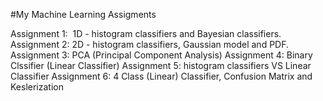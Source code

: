 #My Machine Learning Assigments

Assignment 1:  1D - histogram classifiers and Bayesian classifiers.
Assignment 2:  2D - histogram classifiers, Gaussian model and PDF.
Assignment 3:  PCA (Principal Component Analysis)
Assignment 4:  Binary Clssifier (Linear Classifier)
Assignment 5:  histogram classifiers VS Linear Classifier
Assignment 6:  4 Class (Linear) Classifier, Confusion Matrix and Keslerization